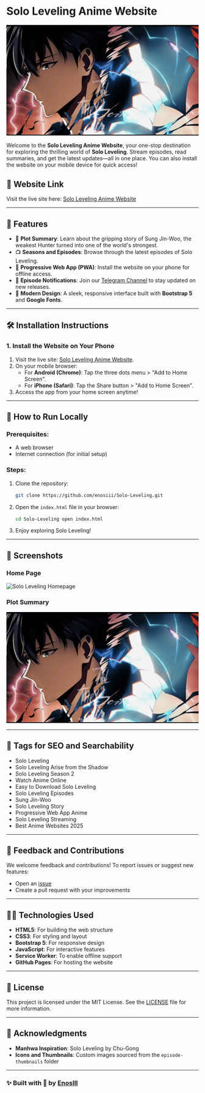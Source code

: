 # Solo Leveling Anime Website

![Solo Leveling Cover](episode-thumbnails/cover.jpg)

Welcome to the **Solo Leveling Anime Website**, your one-stop destination for exploring the thrilling world of **Solo Leveling**. Stream episodes, read summaries, and get the latest updates—all in one place. You can also install the website on your mobile device for quick access!

## 🌟 Website Link

Visit the live site here: [Solo Leveling Anime Website](https://enosiii.github.io/Solo-Leveling/)

---

## 📜 Features

- 📖 **Plot Summary**: Learn about the gripping story of Sung Jin-Woo, the weakest Hunter turned into one of the world's strongest.
- 📺 **Seasons and Episodes**: Browse through the latest episodes of Solo Leveling.
- 📱 **Progressive Web App (PWA)**: Install the website on your phone for offline access.
- 🔔 **Episode Notifications**: Join our [Telegram Channel](https://t.me/SoloLevelingStream) to stay updated on new releases.
- 🎨 **Modern Design**: A sleek, responsive interface built with **Bootstrap 5** and **Google Fonts**.

---

## 🛠️ Installation Instructions

### 1. Install the Website on Your Phone
1. Visit the live site: [Solo Leveling Anime Website](https://enosiii.github.io/Solo-Leveling/).
2. On your mobile browser:
   - For **Android (Chrome)**: Tap the three dots menu > "Add to Home Screen".
   - For **iPhone (Safari)**: Tap the Share button > "Add to Home Screen".
3. Access the app from your home screen anytime!

---

## 💾 How to Run Locally

### Prerequisites:
- A web browser
- Internet connection (for initial setup)

### Steps:
1. Clone the repository:
   ```bash
   git clone https://github.com/enosiii/Solo-Leveling.git
   ```
2. Open the `index.html` file in your browser:
   ```bash
   cd Solo-Leveling open index.html
   ```
4. Enjoy exploring Solo Leveling!

---

## 📸 Screenshots

### Home Page
![Solo Leveling Homepage](episode-thumbnails/sceen-sl.png)

### Plot Summary
![Plot Summary](episode-thumbnails/cover.jpg)

---

## 🔖 Tags for SEO and Searchability
- Solo Leveling
- Solo Leveling Arise from the Shadow
- Solo Leveling Season 2
- Watch Anime Online
- Easy to Download Solo Leveling
- Solo Leveling Episodes
- Sung Jin-Woo
- Solo Leveling Story
- Progressive Web App Anime
- Solo Leveling Streaming
- Best Anime Websites 2025

---

## 💬 Feedback and Contributions
We welcome feedback and contributions! To report issues or suggest new features:
- Open an [issue](https://github.com/enosiii/Solo-Leveling/issues)
- Create a pull request with your improvements

---

## 👩‍💻 Technologies Used
- **HTML5**: For building the web structure
- **CSS3**: For styling and layout
- **Bootstrap 5**: For responsive design
- **JavaScript**: For interactive features
- **Service Worker**: To enable offline support
- **GitHub Pages**: For hosting the website

---

## 📜 License
This project is licensed under the MIT License. See the [LICENSE](LICENSE) file for more information.

---

## 📣 Acknowledgments
- **Manhwa Inspiration**: Solo Leveling by Chu-Gong
- **Icons and Thumbnails**: Custom images sourced from the `episode-thumbnails` folder

---

### ✨ Built with 💖 by [EnosIII](https://github.com/enosiii)


